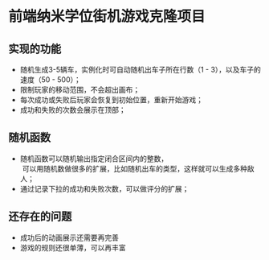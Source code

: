 
前端纳米学位街机游戏克隆项目
===============================

## 实现的功能

* 随机生成3-5辆车，实例化时可自动随机出车子所在行数（1 - 3），以及车子的速度（50 - 500）；
* 限制玩家的移动范围，不会超出画布；
* 每次成功或失败后玩家会恢复到初始位置，重新开始游戏；
* 成功和失败的次数会展示在顶部；

## 随机函数  

* 随机函数可以随机输出指定闭合区间内的整数，  
  可以用随机数做很多的扩展，比如随机出车的类型，这样就可以生成多种敌人；
* 通过记录下拉的成功和失败次数，可以做评分的扩展；
 

## 还存在的问题  

* 成功后的动画展示还需要再完善
* 游戏的规则还很单薄，可以再丰富
